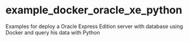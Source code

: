 # example_docker_oracle_xe_python
Examples for deploy a Oracle Express Edition server with database using Docker and query his data with Python
